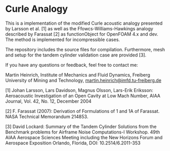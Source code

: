 # Curle Analogy

This is a implementation of the modified Curle acoustic analogy presented by Larsson et al. [1] as well as the Ffowcs-Williams-Hawkings analogy described by Farassat [2] as functionObject for OpenFOAM 4.x and dev. The method is implemented for incompressible cases.

The repository includes the source files for compilation. Furthermore, mesh and setup for the tandem cylinder validation case are provided [3].

If you have any questions or feedback, feel free to contact me:

Martin Heinrich, 
Institute of Mechanics and Fluid Dynamics, 
Freiberg University of Mining and Technology, 
martin.heinrich@imfd.tu-freiberg.de


[1] Johan Larsson, Lars Davidson, Magnus Olsson, Lars-Erik Eriksson: Aeroacoustic Investigation of an Open Cavity at Low Mach Number, AIAA Journal, Vol. 42, No. 12, December 2004

[2] F. Farassat (2007): Derivation of Formulations of 1 and 1A of Farassat. NASA Technical Memorandum 214853.

[3] David Lockard: Summary of the Tandem Cylinder Solutions from the Benchmark problems for Airframe Noise Computations-I Workshop. 49th AIAA Aerospace Sciences Meeting including the New Horizons Forum and Aerospace Exposition Orlando, Florida, DOI: 10.2514/6.2011-353 
